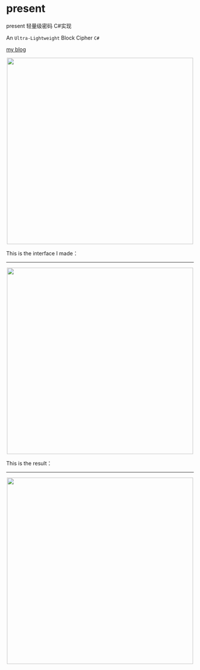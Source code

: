 present
==
present 轻量级密码 C#实现

An `Ultra-Lightweight` Block Cipher `C#`<br>

[my blog](http://caomage.com/2017/10/present.html "Welcome to visit")  

<div align=center><img width="500" height="500" src="https://github.com/usecodelee/present/raw/master/img/title.png"/></div>

This is the interface I made：<br>
____
<div align=center><img width="500" height="500" src="https://github.com/usecodelee/present/raw/master/img/begin.png"/></div>

This is the result：<br>
____
<div align=center><img width="500" height="500" src="https://github.com/usecodelee/present/raw/master/img/result.png"/></div>
